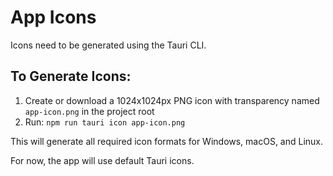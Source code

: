 # App Icons

Icons need to be generated using the Tauri CLI.

## To Generate Icons:

1. Create or download a 1024x1024px PNG icon with transparency named `app-icon.png` in the project root
2. Run: `npm run tauri icon app-icon.png`

This will generate all required icon formats for Windows, macOS, and Linux.

For now, the app will use default Tauri icons.
